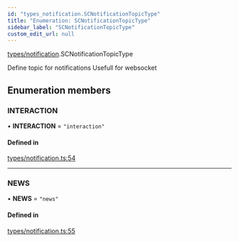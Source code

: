```yaml
---
id: "types_notification.SCNotificationTopicType"
title: "Enumeration: SCNotificationTopicType"
sidebar_label: "SCNotificationTopicType"
custom_edit_url: null
---
```


[types/notification](../modules/types_notification.md).SCNotificationTopicType

Define topic for notifications
Usefull for websocket

## Enumeration members

### INTERACTION

• **INTERACTION** = `"interaction"`

#### Defined in

[types/notification.ts:54](https://github.com/selfcommunity/community-ui/blob/1eb776a/packages/sc-core/src/types/notification.ts#L54)

___

### NEWS

• **NEWS** = `"news"`

#### Defined in

[types/notification.ts:55](https://github.com/selfcommunity/community-ui/blob/1eb776a/packages/sc-core/src/types/notification.ts#L55)
